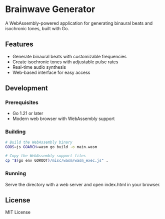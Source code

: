 # Brainwave Generator

A WebAssembly-powered application for generating binaural beats and isochronic tones, built with Go.

## Features

- Generate binaural beats with customizable frequencies
- Create isochronic tones with adjustable pulse rates
- Real-time audio synthesis
- Web-based interface for easy access

## Development

### Prerequisites

- Go 1.21 or later
- Modern web browser with WebAssembly support

### Building

```bash
# Build the WebAssembly binary
GOOS=js GOARCH=wasm go build -o main.wasm

# Copy the WebAssembly support files
cp "$(go env GOROOT)/misc/wasm/wasm_exec.js" .
```

### Running

Serve the directory with a web server and open index.html in your browser.

## License

MIT License
